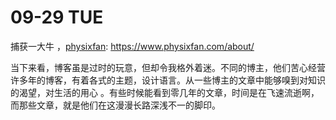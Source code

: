 # 09-29 TUE

捕获一大牛 ，[physixfan](https://www.physixfan.com/about/):   https://www.physixfan.com/about/

当下来看，博客虽是过时的玩意，但却令我格外着迷。不同的博主，他们苦心经营许多年的博客，有着各式的主题，设计语言。从一些博主的文章中能够嗅到对知识的渴望，对生活的用心 。有些时候能看到零几年的文章，时间是在飞速流逝啊，而那些文章，就是他们在这漫漫长路深浅不一的脚印。

